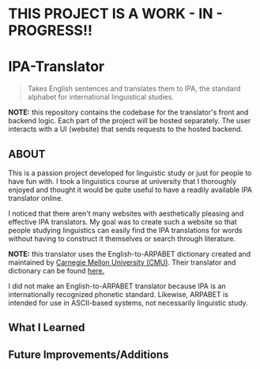 # THIS PROJECT IS A WORK - IN - PROGRESS!!

# IPA-Translator

> Takes English sentences and translates them to IPA, the standard alphabet for international linguistical studies. 

**NOTE:** this repository contains the codebase for the translator's front and backend logic. Each part of the project will be hosted separately. The user interacts with a UI (website) that sends requests to the hosted backend. 

## ABOUT

This is a passion project developed for linguistic study or just for people to have fun with. I took a linguistics course at university that I thoroughly enjoyed and thought it would be quite useful to have a readily available IPA translator online.

I noticed that there aren't many websites with aesthetically pleasing and effective IPA translators. My goal was to create such a website so that people studying linguistics can easily find the IPA translations for words without having to construct it themselves or search through literature. 

**NOTE:** this translator uses the English-to-ARPABET dictionary created and maintained by [Carnegie Mellon University (CMU)](https://www.cmu.edu/). Their translator and dictionary can be found [here.](http://www.speech.cs.cmu.edu/cgi-bin/cmudict)

I did not make an English-to-ARPABET translator because IPA is an internationally recognized phonetic standard. Likewise, ARPABET is intended for use in ASCII-based systems, not necessarily linguistic study. 

## What I Learned

## Future Improvements/Additions